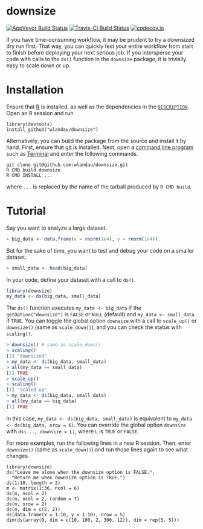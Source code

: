 # downsize

[![AppVeyor Build Status](https://ci.appveyor.com/api/projects/status/github/wlandau/downsize?branch=master&svg=true)](https://ci.appveyor.com/project/wlandau/downsize)
[![Travis-CI Build Status](https://travis-ci.org/wlandau/downsize.svg?branch=master)](https://travis-ci.org/wlandau/downsize)
[![codecov.io](https://codecov.io/github/wlandau/downsize/coverage.svg?branch=master)](https://codecov.io/github/wlandau/downsize?branch=master)

If you have time-consuming workflow, it may be prudent to try a downsized
dry run first. That way, you can quickly test your entire workflow from start to finish before deploying your next serious job. 
If you intersperse your code with calls to the `ds()` function in the `downsize` package, it is trivially easy to scale down or up.

# Installation

Ensure that [R](https://www.r-project.org/) is installed, as well as the dependencies in the [`DESCRIPTION`](https://github.com/wlandau/downsize/blob/master/DESCRIPTION). Open an R session and run 

```
library(devtools)
install_github("wlandau/downsize")
```

Alternatively, you can build the package from the source and install it by hand. First, ensure that [git](https://git-scm.com/) is installed. Next, open a [command line program](http://linuxcommand.org/) such as [Terminal](https://en.wikipedia.org/wiki/Terminal_%28OS_X%29) and enter the following commands.

```
git clone git@github.com:wlandau/downsize.git
R CMD build downsize
R CMD INSTALL ...
```

where `...` is replaced by the name of the tarball produced by `R CMD build`.

# Tutorial

Say you want to analyze a large dataset.

```r
> big_data <- data.frame(x = rnorm(1e4), y = rnorm(1e4))
```

But for the sake of time, you want to test and debug your code on a smaller dataset.

```r
> small_data <- head(big_data)
```

In your code, define your dataset with a call to `ds()`.

```r
library(downsize)
my_data <- ds(big_data, small_data)
```

The `ds()` function executes `my_data <- big_data` if the `getOption("downsize")` is `FALSE` or `NULL` (default) and `my_data <- small_data` if `TRUE`. You can toggle the global option `downsize` with a call to `scale_up()` or `downsize()` (same as `scale_down()`), and you can check the status with `scaling()`.

```r
> downsize() # same as scale_down()
> scaling()
[1] "downsized"
> my_data <- ds(big_data, small_data)
> all(my_data == small_data)
[1] TRUE
> scale_up()
> scaling()
[1] "scaled up"
> my_data <- ds(big_data, small_data)
> all(my_data == big_data)
[1] TRUE
```

In this case, `my_data <- ds(big_data, small_data)` is equivalent to `my_data <- ds(big_data, nrow = 6)`. You can override the global option `downsize` with `ds(..., downsize = L)`, where `L` is `TRUE` or `FALSE`.

For more examples, run the following lines in a new R session. Then, enter `downsize()` (same as `scale_down()`) and run those lines again to see what changes.

```{r}
library(downsize)
ds("Leave me alone when the downsize option is FALSE.", 
  "Return me when downsize option is TRUE.")
ds(1:10, length = 2)
m <- matrix(1:36, ncol = 6)
ds(m, ncol = 2)
ds(m, ncol = 2, random = T)
ds(m, nrow = 2)
ds(m, dim = c(2, 2))
ds(data.frame(x = 1:10, y = 1:10), nrow = 5)
dim(ds(array(0, dim = c(10, 100, 2, 300, 12)), dim = rep(3, 5)))
```
